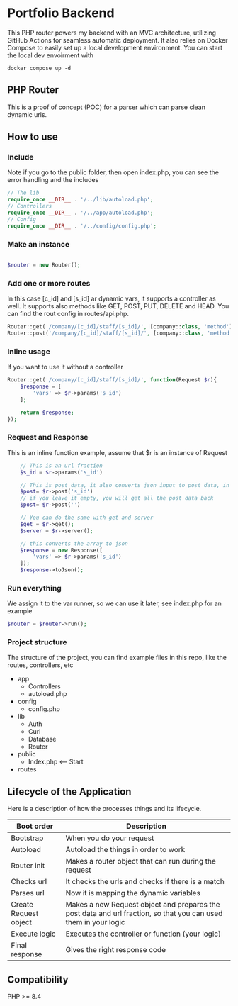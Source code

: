 # Portfolio Backend

This PHP router powers my backend with an MVC architecture, utilizing GitHub Actions for seamless automatic deployment. It also relies on Docker Compose to easily set up a local development environment. You can start the local dev envoirment with

```
docker compose up -d
```

## PHP Router

This is a proof of concept (POC) for a parser which can parse clean dynamic urls.

## How to use

### Include

Note if you go to the public folder, then open index.php, you can see the error handling and the includes

```php
// The lib
require_once __DIR__ . '/../lib/autoload.php';
// Controllers
require_once __DIR__ . '/../app/autoload.php';
// Config
require_once __DIR__ . '/../config/config.php';
```

### Make an instance

```php

$router = new Router();
```

### Add one or more routes

In this case [c_id] and [s_id] ar dynamic vars, it supports a controller as well. It supports also methods like GET, POST, PUT, DELETE and HEAD. You can find the rout config in routes/api.php.

```php
Router::get('/company/[c_id]/staff/[s_id]/', [company::class, 'method']);
Router::post('/company/[c_id]/staff/[s_id]/', [company::class, 'method']);
```

### Inline usage

If you want to use it without a controller

```php
Router::get('/company/[c_id]/staff/[s_id]/', function(Request $r){
    $response = [
        'vars' => $r->params('s_id')
    ];

    return $response;
});
```

### Request and Response

This is an inline function example, assume that $r is an instance of Request

```php
    // This is an url fraction
    $s_id = $r->params('s_id')

    // This is post data, it also converts json input to post data, in this case we are requesting s_id
    $post= $r->post('s_id')
    // if you leave it empty, you will get all the post data back
    $post= $r->post('')

    // You can do the same with get and server
    $get = $r->get();
    $server = $r->server();

    // this converts the array to json
    $response = new Response([
        'vars' => $r->params('s_id')
    ]);
    $response->toJson();
```

### Run everything

We assign it to the var runner, so we can use it later, see index.php for an example

```php
$router = $router->run();
```

### Project structure

The structure of the project, you can find example files in this repo, like the routes, controllers, etc

- app
  - Controllers
  - autoload.php
- config
  - config.php
- lib
  - Auth
  - Curl
  - Database
  - Router
- public
  - Index.php <-- Start
- routes

## Lifecycle of the Application

Here is a description of how the processes things and its lifecycle.

| Boot order            | Description                                                                                                     |
| --------------------- | --------------------------------------------------------------------------------------------------------------- |
| Bootstrap             | When you do your request                                                                                        |
| Autoload              | Autoload the things in order to work                                                                            |
| Router init           | Makes a router object that can run during the request                                                           |
| Checks url            | It checks the urls and checks if there is a match                                                               |
| Parses url            | Now it is mapping the dynamic variables                                                                         |
| Create Request object | Makes a new Request object and prepares the post data and url fraction, so that you can used them in your logic |
| Execute logic         | Executes the controller or function (your logic)                                                                |
| Final response        | Gives the right response code                                                                                   |

## Compatibility

PHP >= 8.4
